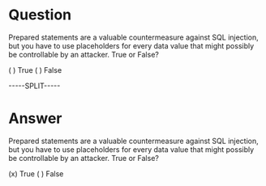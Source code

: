 # Question

Prepared statements are a valuable countermeasure against SQL injection, but you have to use placeholders for every data value that might possibly be controllable by an attacker. True or False?

( ) True
( ) False

-----SPLIT-----

# Answer

Prepared statements are a valuable countermeasure against SQL injection, but you have to use placeholders for every data value that might possibly be controllable by an attacker. True or False?

(x) True
( ) False